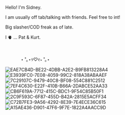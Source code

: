 Hello! I'm Sidney. 

I am usually off tab/talking with friends. Feel free to int!

Big slasher/COD freak as of late.

I 🫀 ... Pat & Kurt.

⠀

⠀⠀ ⠀⠀ ⋆ ˚｡⋆୨♡୧⋆ ˚｡⋆⠀⠀ ⠀ ⠀ ⠀ ⠀⠀   ⠀

![EAE7CB4D-BE22-4DBB-A2E2-B9FB813228A4](https://github.com/lostwetdog/lostwetdog/assets/134384368/d9315916-9acd-4880-ba34-a16d45d77f33)
![E3939FC0-7E08-4059-99C2-818A38ABAAEF](https://github.com/lostwetdog/lostwetdog/assets/134384368/08c22679-3e1c-48ac-b2bf-2f03d6f08cc2)
![7C29107C-9479-40C8-BF08-554C881C2512](https://github.com/lostwetdog/lostwetdog/assets/134384368/267cfd87-2010-40dc-9e23-9f4cfb1ae409)
![7EF4C630-E22F-410B-B66A-2DABCE52AA33](https://github.com/lostwetdog/lostwetdog/assets/134384368/0e74426c-5239-402b-b4e3-22e32544fbce)
![CB6F619A-7712-415C-BDC1-9F54C85B50F1](https://github.com/lostwetdog/lostwetdog/assets/134384368/1a863faf-1ad7-4ab5-91f5-6ad84b84cbdb)
![2C9F593C-6F87-455D-B42A-2815E5ACFF34](https://github.com/lostwetdog/lostwetdog/assets/134384368/cf4c7d7b-abe6-42d6-bbb8-7469b6097592)
![C72B7FE3-9A56-4292-8E39-7E4ECE36C615](https://github.com/lostwetdog/lostwetdog/assets/134384368/e1f23106-7375-47fe-b690-c8834b952199)
![A15AE436-D901-47F6-9F7E-1822A4AACC9D](https://github.com/lostwetdog/lostwetdog/assets/134384368/6546b95f-cf91-4cd4-8378-a0f23b62d8d4)
